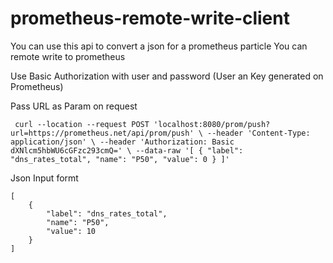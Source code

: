 # prometheus-remote-write-client

You can use this api to convert a json for a prometheus particle 
You can remote write to prometheus

Use Basic Authorization with user and password (User an Key generated on Prometheus)

Pass URL as Param on request

`
curl --location --request POST 'localhost:8080/prom/push?url=https://prometheus.net/api/prom/push' \
--header 'Content-Type: application/json' \
--header 'Authorization: Basic dXNlcm5hbWU6cGFzc293cmQ=' \
--data-raw '[
    {
        "label": "dns_rates_total",
        "name": "P50",
        "value": 0
    }
]'`

Json Input formt 

```
[
    {
        "label": "dns_rates_total",
        "name": "P50",
        "value": 10
    }
]